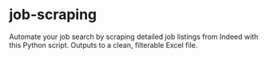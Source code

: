 # job-scraping
Automate your job search by scraping detailed job listings from Indeed with this Python script. Outputs to a clean, filterable Excel file.
